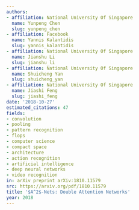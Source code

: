 ```yaml
---
authors:
- affiliation: National University Of Singapore
  name: Yunpeng Chen
  slug: yunpeng_chen
- affiliation: Facebook
  name: Yannis Kalantidis
  slug: yannis_kalantidis
- affiliation: National University Of Singapore
  name: Jianshu Li
  slug: jianshu_li
- affiliation: National University Of Singapore
  name: Shuicheng Yan
  slug: shuicheng_yan
- affiliation: National University Of Singapore
  name: Jiashi Feng
  slug: jiashi_feng
date: '2018-10-27'
estimated_citations: 47
fields:
- convolution
- pooling
- pattern recognition
- flops
- computer science
- compact space
- architecture
- action recognition
- artificial intelligence
- deep neural networks
- video recognition
in: arXiv preprint arXiv:1810.11579
src: https://arxiv.org/pdf/1810.11579
title: '$A^2$-Nets: Double Attention Networks'
year: 2018
---
```

